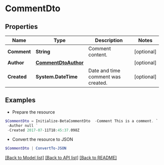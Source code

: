 # CommentDto
## Properties

Name | Type | Description | Notes
------------ | ------------- | ------------- | -------------
**Comment** | **String** | Comment content. | [optional] 
**Author** | [**CommentDtoAuthor**](CommentDtoAuthor.md) |  | [optional] 
**Created** | **System.DateTime** | Date and time comment was created. | [optional] 

## Examples

- Prepare the resource
```powershell
$CommentDto = Initialize-BetaCommentDto  -Comment This is a comment. `
 -Author null `
 -Created 2017-07-11T18:45:37.098Z
```

- Convert the resource to JSON
```powershell
$CommentDto | ConvertTo-JSON
```

[[Back to Model list]](../README.md#documentation-for-models) [[Back to API list]](../README.md#documentation-for-api-endpoints) [[Back to README]](../README.md)

